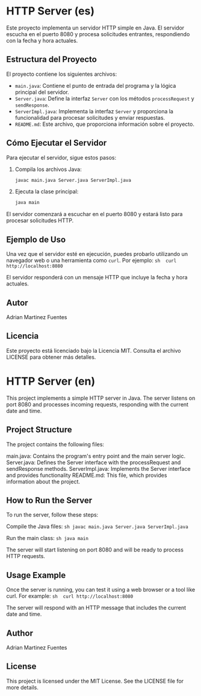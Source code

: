 # HTTP Server (es)

Este proyecto implementa un servidor HTTP simple en Java. El servidor escucha en el puerto 8080 y procesa solicitudes entrantes, respondiendo con la fecha y hora actuales.

## Estructura del Proyecto

El proyecto contiene los siguientes archivos:

- `main.java`: Contiene el punto de entrada del programa y la lógica principal del servidor.
- `Server.java`: Define la interfaz `Server` con los métodos `processRequest` y `sendResponse`.
- `ServerImpl.java`: Implementa la interfaz `Server` y proporciona la funcionalidad para procesar solicitudes y enviar respuestas.
- `README.md`: Este archivo, que proporciona información sobre el proyecto.

## Cómo Ejecutar el Servidor

Para ejecutar el servidor, sigue estos pasos:

1. Compila los archivos Java:
    ```sh
    javac main.java Server.java ServerImpl.java
    ```

2. Ejecuta la clase principal:
    ```sh
    java main
    ```

El servidor comenzará a escuchar en el puerto 8080 y estará listo para procesar solicitudes HTTP.

## Ejemplo de Uso

Una vez que el servidor esté en ejecución, puedes probarlo utilizando un navegador web o una herramienta como `curl`. Por ejemplo:
    ```sh 
    curl http://localhost:8080
    ```

El servidor responderá con un mensaje HTTP que incluye la fecha y hora actuales.

## Autor
Adrian Martinez Fuentes

## Licencia
Este proyecto está licenciado bajo la Licencia MIT. Consulta el archivo LICENSE para obtener más detalles.



# HTTP Server (en)
This project implements a simple HTTP server in Java. The server listens on port 8080 and processes incoming requests, responding with the current date and time.

## Project Structure
The project contains the following files:

main.java: Contains the program's entry point and the main server logic.
Server.java: Defines the Server interface with the processRequest and sendResponse methods.
ServerImpl.java: Implements the Server interface and provides functionality 
README.md: This file, which provides information about the project.

## How to Run the Server
To run the server, follow these steps:

Compile the Java files:
    ```sh
    javac main.java Server.java ServerImpl.java
    ```

Run the main class:
    ```sh
    java main
    ```

The server will start listening on port 8080 and will be ready to process HTTP requests.

## Usage Example
Once the server is running, you can test it using a web browser or a tool like curl. 
For example:
    ```sh 
    curl http://localhost:8080
    ```

The server will respond with an HTTP message that includes the current date and time.

## Author
Adrian Martinez Fuentes

## License
This project is licensed under the MIT License. See the LICENSE file for more details.

